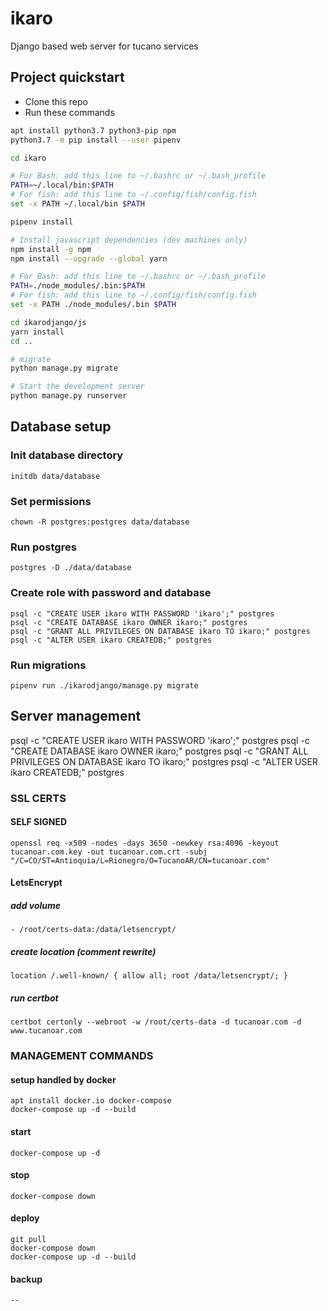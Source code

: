 # ikaro
Django based web server for tucano services

## Project quickstart

* Clone this repo
* Run these commands
```bash
apt install python3.7 python3-pip npm
python3.7 -m pip install --user pipenv

cd ikaro

# For Bash: add this line to ~/.bashrc or ~/.bash_profile
PATH=~/.local/bin:$PATH
# For fish: add this line to ~/.config/fish/config.fish
set -x PATH ~/.local/bin $PATH

pipenv install

# Install javascript dependencies (dev machines only)
npm install -g npm
npm install --upgrade --global yarn

# For Bash: add this line to ~/.bashrc or ~/.bash_profile
PATH=./node_modules/.bin:$PATH
# For fish: add this line to ~/.config/fish/config.fish
set -x PATH ./node_modules/.bin $PATH

cd ikarodjango/js
yarn install
cd ..

# migrate
python manage.py migrate

# Start the development server
python manage.py runserver
```

## Database setup
### Init database directory
`initdb data/database`
### Set permissions
`chown -R postgres:postgres data/database`
### Run postgres
`postgres -D ./data/database`
### Create role with password and database
```
psql -c "CREATE USER ikaro WITH PASSWORD 'ikaro';" postgres
psql -c "CREATE DATABASE ikaro OWNER ikaro;" postgres
psql -c "GRANT ALL PRIVILEGES ON DATABASE ikaro TO ikaro;" postgres
psql -c "ALTER USER ikaro CREATEDB;" postgres
```
### Run migrations
`pipenv run ./ikarodjango/manage.py migrate`

## Server management
psql -c "CREATE USER ikaro WITH PASSWORD 'ikaro';" postgres
psql -c "CREATE DATABASE ikaro OWNER ikaro;" postgres
psql -c "GRANT ALL PRIVILEGES ON DATABASE ikaro TO ikaro;" postgres
psql -c "ALTER USER ikaro CREATEDB;" postgres
### SSL CERTS

#### SELF SIGNED
`openssl req -x509 -nodes -days 3650 -newkey rsa:4096 -keyout tucanoar.com.key -out tucanoar.com.crt -subj "/C=CO/ST=Antioquia/L=Rionegro/O=TucanoAR/CN=tucanoar.com"`

#### LetsEncrypt
##### add volume
    - /root/certs-data:/data/letsencrypt/
##### create location (comment rewrite)
    location /.well-known/ { allow all; root /data/letsencrypt/; }
##### run certbot
    certbot certonly --webroot -w /root/certs-data -d tucanoar.com -d www.tucanoar.com



### MANAGEMENT COMMANDS
#### setup handled by docker
    apt install docker.io docker-compose
    docker-compose up -d --build

#### start
    docker-compose up -d
#### stop
    docker-compose down

#### deploy
    git pull
    docker-compose down
    docker-compose up -d --build

#### backup
    --

